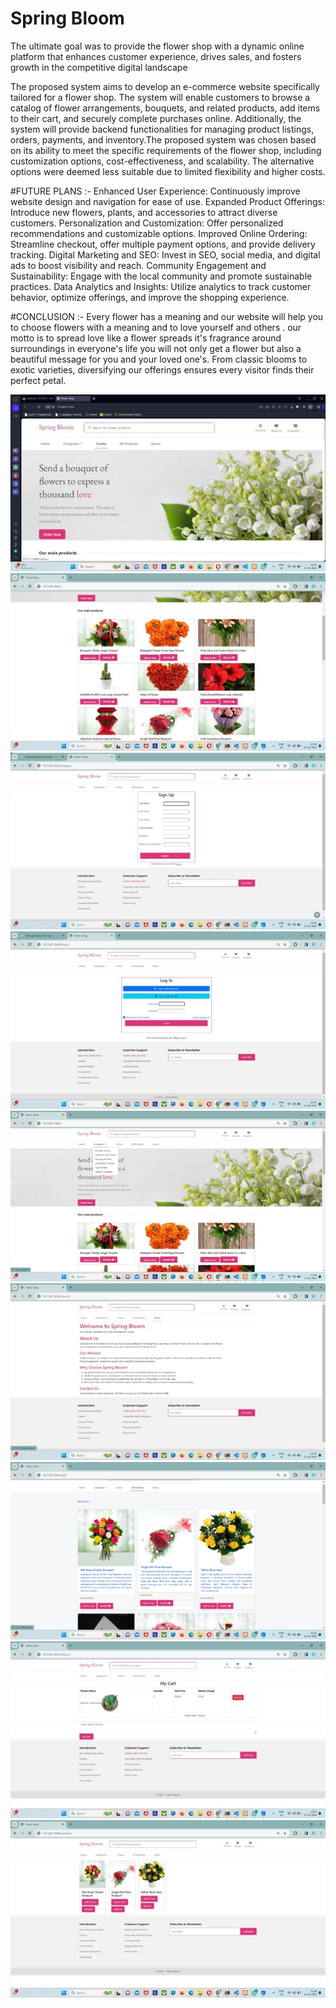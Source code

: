 # Spring Bloom

The ultimate goal was to provide the flower shop with a dynamic online platform that enhances customer experience, drives sales, and fosters growth in the competitive digital landscape

The proposed system aims to develop an e-commerce website specifically tailored for a flower shop. The system will enable customers to browse a catalog of flower arrangements, bouquets, and related products, add items to their cart, and securely complete purchases online. Additionally, the system will provide backend functionalities for managing product listings, orders, payments, and inventory.The proposed system was chosen based on its ability to meet the specific requirements of the flower shop, including customization options, cost-effectiveness, and scalability. The alternative options were deemed less suitable due to limited flexibility and higher costs.

#FUTURE PLANS :- 
Enhanced User Experience: Continuously improve website design and navigation for ease of use.
Expanded Product Offerings: Introduce new flowers, plants, and accessories to attract diverse customers.
Personalization and Customization: Offer personalized recommendations and customizable options.
Improved Online Ordering: Streamline checkout, offer multiple payment options, and provide delivery tracking.
Digital Marketing and SEO: Invest in SEO, social media, and digital ads to boost visibility and reach.
Community Engagement and Sustainability: Engage with the local community and promote sustainable practices.
Data Analytics and Insights: Utilize analytics to track customer behavior, optimize offerings, and improve the shopping experience.

#CONCLUSION :-
Every flower has a meaning and our website will help you to choose flowers with a meaning and to love yourself and others . our motto is to spread love like a flower spreads it's fragrance around surroundings in everyone's life you will not only get a flower but also a beautiful message for you and your loved one's.
From classic blooms to exotic varieties, diversifying our offerings ensures every visitor finds their perfect petal. 


![Alt text](media/screenshot/Picture1.jpg)
![Alt text](media/screenshot/Picture2.jpg)
![Alt text](media/screenshot/Picture3.jpg)
![Alt text](media/screenshot/Picture4.jpg)
![Alt text](media/screenshot/Picture5.jpg)
![Alt text](media/screenshot/Picture6.jpg)
![Alt text](media/screenshot/Picture7.jpg)
![Alt text](media/screenshot/Picture8.jpg)
![Alt text](media/screenshot/Picture9.jpg)
